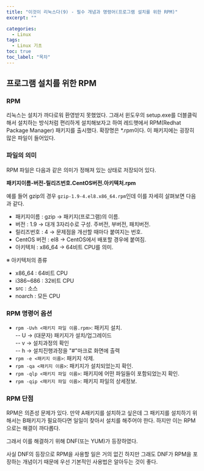 ```yaml
---
title: "이것이 리눅스다(9) - 필수 개념과 명령어(프로그램 설치를 위한 RPM)"
excerpt: ""

categories:
  - Linux
tags:
  - Linux 기초
toc: true
toc_label: "목차"
---
```


## 프로그램 설치를 위한 RPM

### RPM 

리눅스는 설치가 까다로워 환영받지 못했었다. 그래서 윈도우의 setup.exe를 더블클릭 해서 설치하는 방식처럼 편리하게 설치해보자고 하여 레드햇에서 RPM(Redhat Package Manager) 패키지를 출시했다. 확장명은 *.rpm이다. 이 패키지에는 굉장히 많은 파일이 들어있다.

### 파일의 의미

RPM 파일은 다음과 같은 의미가 정해져 있는 상태로 저장되어 있다.

**패키지이름-버전-릴리즈번호.CentOS버전.아키텍처.rpm**

예를 들어 gzip의 경우 `gzip-1.9-4.el8.x86_64.rpm`인데 이를 자세히 살펴보면 다음과 같다. 

- 패키지이름 : gzip → 패키지(프로그램)의 이름.
- 버전 : 1.9 → 대개 3자리수로 구성. 주버전, 부버전, 패치버전.
- 릴리즈번호 : 4 → 문제점을 개선할 때마다 붙여지는 번호.
- CentOS 버전 : el8 → CentOS에서 배포할 경우에 붙여짐.
- 아키텍처 : x86_64 → 64비트 CPU를 의미.

※ 아키텍처의 종류  
- x86_64 : 64비트 CPU
- i386~686 : 32비트 CPU
- src : 소스
- noarch : 모든 CPU

### RPM 명령어 옵션

- `rpm -Uvh <패키지 파일 이름.rpm>`: 패키지 설치.   
-- U → (대문자) 패키지가 설치/업그레이드    
-- v → 설치과정의 확인    
-- h → 설치진행과정을 "#"마크로 화면에 출력    
- `rpm -e <패키지 이름>`: 패키지 삭제.
- `rpm -qa <패키지 이름>`: 패키지가 설치되었는지 확인.
- `rpm -qlp <패키지 파일 이름>`: 패키지에 어떤 파일들이 포함되었는지 확인.
- `rpm -qip <패키지 파일 이름>`: 패키지 파일의 상세정보.

### RPM 단점

RPM은 의존성 문제가 있다. 만약 A패키지를 설치하고 싶은데 그 패키지를 설치하기 위해서는 B패키지가 필요하다면 일일이 찾아서 설치를 해주어야 한다. 하지만 이는 RPM으로는 해결이 까다롭다. 

그래서 이를 해결하기 위해 DNF(또는 YUM)가 등장하였다.

사실 DNF의 등장으로 RPM을 사용할 일은 거의 없긴 하지만 그래도 DNF가 RPM을 포장하는 개념이기 때문에 우선 기본적인 사용법은 알아두는 것이 좋다. 